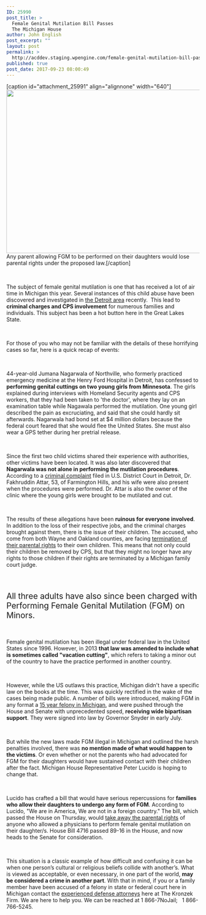 ```yaml
---
ID: 25990
post_title: >
  Female Genital Mutilation Bill Passes
  The Michigan House
author: John English
post_excerpt: ""
layout: post
permalink: >
  http://acddev.staging.wpengine.com/female-genital-mutilation-bill-passes-michigan-house.html
published: true
post_date: 2017-09-23 08:00:49
---
```

[caption id="attachment_25991" align="alignnone" width="640"]<img class="size-full wp-image-25991" src="http://acddev.staging.wpengine.com/wp-content/uploads/2017/09/khmer-1721391_640.jpg" alt="" width="640" height="426" /> Any parent allowing FGM to be performed on their daughters would lose parental rights under the proposed law.[/caption]

&nbsp;

<span style="font-weight: 400;">The subject of female genital mutilation is one that has received a lot of air time in Michigan this year. Several instances of this child abuse have been discovered and investigated in </span><a href="https://acddev.staging.wpengine.com/wayne-county-criminal-defense-attorney-michigan-top-lawyer-aggressive-team.html"><span style="font-weight: 400;">the Detroit area</span></a><span style="font-weight: 400;"> recently.  This lead to </span><b>criminal charges and CPS involvement</b><span style="font-weight: 400;"> for numerous families and individuals. This subject has been a hot button here in the Great Lakes State. </span>

&nbsp;

<span style="font-weight: 400;">For those of you who may not be familiar with the details of these horrifying cases so far, here is a quick recap of events:</span>

&nbsp;

<span style="font-weight: 400;">44-year-old Jumana Nagarwala of Northville, who formerly practiced emergency medicine at the Henry Ford Hospital in Detroit, has confessed to </span><b>performing genital cuttings on two young girls from Minnesota</b><span style="font-weight: 400;">. The girls explained during interviews with Homeland Security agents and CPS workers, that they had been taken to 'the doctor', where they lay on an examination table while Nagawala performed the mutilation. One young girl described the pain as excruciating, and said that she could hardly sit afterwards. Nagarwala had bond set at $4 million dollars because the federal court feared that she would flee the United States. She must also wear a GPS tether during her pretrial release. </span>

&nbsp;

<span style="font-weight: 400;">Since the first two child victims shared their experience with authorities, other victims have been located. It was also later discovered that </span><b>Nagarwala was not alone in performing the mutilation procedures</b><span style="font-weight: 400;">. According to a </span><a href="https://www.justice.gov/opa/press-release/file/957381/download"><span style="font-weight: 400;">criminal complaint</span></a><span style="font-weight: 400;"> filed in U.S. District Court in Detroit, Dr. Fakhruddin Attar, 53, of Farmington Hills, and his wife were also present when the procedures were performed. Dr. Attar is also the owner of the clinic where the young girls were brought to be mutilated and cut.</span>

&nbsp;

<span style="font-weight: 400;">The results of these allegations have been </span><b>ruinous for everyone involved</b><span style="font-weight: 400;">. In addition to the loss of their respective jobs, and the criminal charges brought against them, there is the issue of their children. The accused, who come from both Wayne and Oakland counties, are facing </span><a href="http://childprotectiveservicesdefense.com/practice-areas/termination-of-parental-rights.html"><span style="font-weight: 400;">termination of their parental rights</span></a><span style="font-weight: 400;"> to their own children. This means that not only could their children be removed by CPS, but that they might no longer have any rights to those children if their rights are terminated by a Michigan family court judge. </span>

&nbsp;
<h2><span style="font-weight: 400;">All three adults have also since been charged with Performing Female Genital Mutilation (FGM) on Minors. </span></h2>
&nbsp;

<span style="font-weight: 400;">Female genital mutilation has been illegal under federal law in the United States since 1996. However, in 2013 </span><b>that law was amended to include what is sometimes called "vacation cutting"</b><span style="font-weight: 400;">, which refers to taking a minor out of the country to have the practice performed in another country. </span>

&nbsp;

<span style="font-weight: 400;">However, while the US outlaws this practice, Michigan didn't have a specific law on the books at the time. This was quickly rectified in the wake of the cases being made public. A number of bills were introduced, making FGM in any format a </span><a href="https://acddev.staging.wpengine.com/felony-information.html"><span style="font-weight: 400;">15 year felony in Michigan</span></a><span style="font-weight: 400;">, and were pushed through the House and Senate with unprecedented speed, </span><b>receiving wide bipartisan support</b><span style="font-weight: 400;">. They were signed into law by Governor Snyder in early July.</span>

&nbsp;

<span style="font-weight: 400;">But while the new laws made FGM illegal in Michigan and outlined the harsh penalties involved, there was </span><b>no mention made of what would happen to the victims</b><span style="font-weight: 400;">. Or even whether or not the parents who had advocated for FGM for their daughters would have sustained contact with their children after the fact. Michigan House Representative Peter Lucido is hoping to change that. </span>

&nbsp;

<span style="font-weight: 400;">Lucido has crafted a bill that would have serious repercussions for </span><b>families who allow their daughters to undergo any form of FGM</b><span style="font-weight: 400;">. According to Lucido, "We are in America, We are not in a foreign country." The bill, which passed the House on Thursday, would </span><a href="https://childprotectiveservicesdefense.com/practice-areas/termination-of-parental-rights.html"><span style="font-weight: 400;">take away the parental rights</span></a><span style="font-weight: 400;"> of anyone who allowed a physicians to perform female genital mutilation on their daughter/s. House Bill 4716 passed 89-16 in the House, and now heads to the Senate for consideration.</span>

&nbsp;

<span style="font-weight: 400;">This situation is a classic example of how difficult and confusing it can be when one person’s cultural or religious beliefs collide with another’s. What is viewed as acceptable, or even necessary, in one part of the world, </span><b>may be considered a crime in another part</b><span style="font-weight: 400;">. With that in mind, if you or a family member have been accused of a felony in state or federal court here in Michigan contact the </span><a href="https://acddev.staging.wpengine.com/trial-attorneys.html"><span style="font-weight: 400;">experienced defense attorneys</span></a><span style="font-weight: 400;"> here at The Kronzek Firm. We are here to help you. We can be reached at 1 866-7NoJail;   1 866-766-5245. </span>

&nbsp;